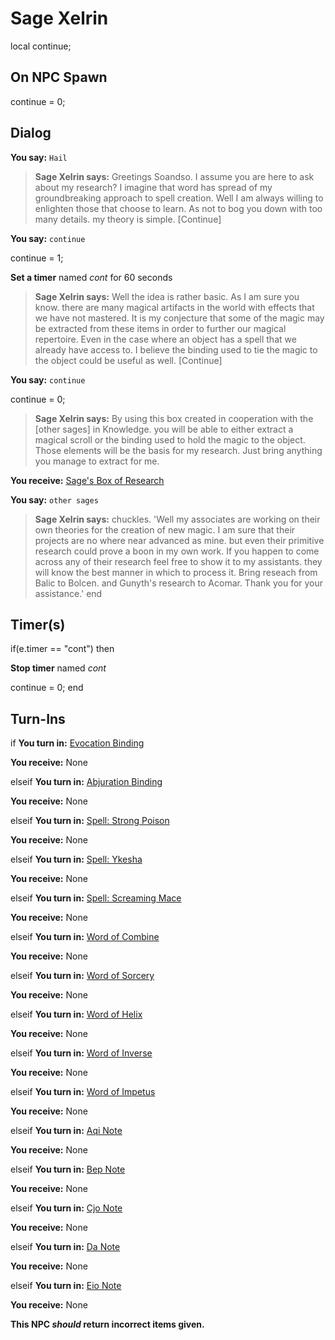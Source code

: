 # Sage Xelrin
local continue;

## On NPC Spawn

continue = 0;
## Dialog

**You say:** `Hail`



>**Sage Xelrin says:** Greetings Soandso.  I assume you are here to ask about my research?  I imagine that word has spread of my groundbreaking approach to spell creation.  Well I am always willing to enlighten those that choose to learn.  As not to bog you down with too many details. my theory is simple. [Continue]

**You say:** `continue`



continue = 1;


**Set a timer** named *cont* for 60 seconds


>**Sage Xelrin says:** Well the idea is rather basic.  As I am sure you know. there are many magical artifacts in the world with effects that we have not mastered.  It is my conjecture that some of the magic may be extracted from these items in order to further our magical repertoire.  Even in the case where an object has a spell that we already have access to. I believe the binding used to tie the magic to the object could be useful as well. [Continue]

**You say:** `continue`



continue = 0;


>**Sage Xelrin says:** By using this box created in cooperation with the [other sages] in Knowledge. you will be able to either extract a magical scroll or the binding used to hold the magic to the object.  Those elements will be the basis for my research.  Just bring anything you manage to extract for me.


**You receive:**  [Sage's Box of Research](/item/17176)

**You say:** `other sages`



>**Sage Xelrin says:** chuckles. 'Well my associates are working on their own theories for the creation of new magic.  I am sure that their projects are no where near advanced as mine. but even their primitive research could prove a boon in my own work.  If you happen to come across any of their research feel free to show it to my assistants. they will know the best manner in which to process it.  Bring reseach from Balic to Bolcen. and Gunyth's research to Acomar.  Thank you for your assistance.'
end

## Timer(s)

if(e.timer == "cont") then


**Stop timer** named *cont*


continue = 0;
end

## Turn-Ins





if **You turn in:** [Evocation Binding](/item/15952)


 **You receive:** None 

elseif **You turn in:** [Abjuration Binding](/item/15954)


 **You receive:** None 

elseif **You turn in:** [Spell: Strong Poison](/item/15955)


 **You receive:** None 

elseif **You turn in:** [Spell: Ykesha](/item/15951)


 **You receive:** None 

elseif **You turn in:** [Spell: Screaming Mace](/item/15953)


 **You receive:** None 

elseif **You turn in:** [Word of Combine](/item/15946)


 **You receive:** None 

elseif **You turn in:** [Word of Sorcery](/item/15947)


 **You receive:** None 

elseif **You turn in:** [Word of Helix](/item/15948)


 **You receive:** None 

elseif **You turn in:** [Word of Inverse](/item/15949)


 **You receive:** None 

elseif **You turn in:** [Word of Impetus](/item/15950)


 **You receive:** None 

elseif **You turn in:** [Aqi Note](/item/15956)


 **You receive:** None 

elseif **You turn in:** [Bep Note](/item/15942)


 **You receive:** None 

elseif **You turn in:** [Cjo Note](/item/15943)


 **You receive:** None 

elseif **You turn in:** [Da Note](/item/15944)


 **You receive:** None 

elseif **You turn in:** [Eio Note](/item/15945)


 **You receive:** None 

**This NPC *should* return incorrect items given.**
